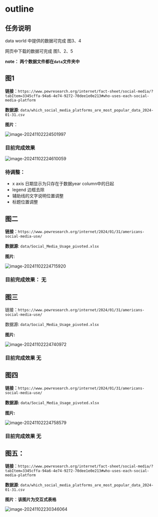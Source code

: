 # outline

## 任务说明

data world 中提供的数据可完成 图3、4

网页中下载的数据可完成 图1、2、5

**note： 两个数据文件都在`data`文件夹中**

## 图1

**链接**：`https://www.pewresearch.org/internet/fact-sheet/social-media/?tabItem=3345cffa-94a6-4e74-9272-70dee1e0e213#who-uses-each-social-media-platform`

**数据源**: `data/which_social_media_platforms_are_most_popular_data_2024-01-31.csv`

**图片**：

![image-20241102224501997](image/pic1.png)

### 目前完成效果

![image-20241102224610059](image/pic1_1.png)

### 待调整：

- x axis 日期显示为只存在于数据year column中的日起
- legend 边框去除
- 辅助线的文字说明位置调整
- 标题位置调整

## 图二

**链接**：`https://www.pewresearch.org/internet/2024/01/31/americans-social-media-use/`

**数据源**: `data/Social_Media_Usage_pivoted.xlsx`

**图片**:

![image-20241102224715920](image/pic2.png)

### 目前完成效果： 无

## 图三

链接：`https://www.pewresearch.org/internet/2024/01/31/americans-social-media-use/`

数据源: `data/Social_Media_Usage_pivoted.xlsx`

**图片:**

![image-20241102224740972](image/pic3.png)

### 目前完成效果 无

## 图四

**链接：**`https://www.pewresearch.org/internet/2024/01/31/americans-social-media-use/`

**数据源:** `data/Social_Media_Usage_pivoted.xlsx`

**图片:**

![image-20241102224758579](image/pic4.png)

### 目前完成效果 无

## 图五：

**链接**：`https://www.pewresearch.org/internet/fact-sheet/social-media/?tabItem=3345cffa-94a6-4e74-9272-70dee1e0e213#who-uses-each-social-media-platform`

**数据源**: `data/which_social_media_platforms_are_most_popular_data_2024-01-31.csv`

**图片**：**该图片为交互式表格**

![image-20241102230346064](image/pic5.png)